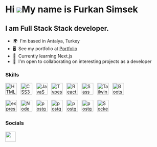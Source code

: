 Hi ![](https://user-images.githubusercontent.com/18350557/176309783-0785949b-9127-417c-8b55-ab5a4333674e.gif)My name is Furkan Simsek
========================================================================================================================================

I am Full Stack Stack developer.
--------------------------

*   🌍  I'm based in Antalya, Turkey
*   🖥️  See my portfolio at <a target="_blank" rel="noreferrer" href='PORTFOLIOPROJECT'>Portfolio</a>
*   🧠  Currently learning Next.js
*   🤝  I'm open to collaborating on interesting projects as a developer

### Skills

<p align="left">
<a href="https://developer.mozilla.org/en-US/docs/Glossary/HTML5" target="_blank" rel="noreferrer"><img src="https://raw.githubusercontent.com/danielcranney/readme-generator/main/public/icons/skills/html5-colored.svg" width="36" height="36" alt="HTML5" /></a> &nbsp;
<a href="https://www.w3.org/TR/CSS/#css" target="_blank" rel="noreferrer"><img src="https://raw.githubusercontent.com/danielcranney/readme-generator/main/public/icons/skills/css3-colored.svg" width="36" height="36" alt="CSS3" /></a> &nbsp;
 <a href="https://developer.mozilla.org/en-US/docs/Web/JavaScript" target="_blank" rel="noreferrer"><img src="https://raw.githubusercontent.com/danielcranney/readme-generator/main/public/icons/skills/javascript-colored.svg" width="36" height="36" alt="JavaScript" /></a> &nbsp;
<a href="https://www.typescriptlang.org/" target="_blank" rel="noreferrer"><img src="https://www.typescriptlang.org/favicon-32x32.png?v=8944a05a8b601855de116c8a56d3b3ae" width="36" height="36" alt="Typescript" /></a> &nbsp;
<a href="https://reactjs.org/" target="_blank" rel="noreferrer"><img src="https://raw.githubusercontent.com/danielcranney/readme-generator/main/public/icons/skills/react-colored.svg" width="36" height="36" alt="React" /></a> &nbsp; <a href="https://sass-lang.com/" target="_blank" rel="noreferrer"><img src="https://raw.githubusercontent.com/danielcranney/readme-generator/main/public/icons/skills/sass-colored.svg" width="36" height="36" alt="Sass" /></a> &nbsp; <a href="https://tailwindcss.com/" target="_blank" rel="noreferrer"><img src="https://raw.githubusercontent.com/danielcranney/readme-generator/main/public/icons/skills/tailwindcss-colored.svg" width="36" height="36" alt="TailwindCSS" /></a> 
  &nbsp <a href="https://getbootstrap.com/" target="_blank" rel="noreferrer"><img src="https://getbootstrap.com/docs/5.3/assets/brand/bootstrap-logo-shadow.png" width="36" height="36" alt="Bootstrap" /></a> 
&nbsp; 
  
  
<a href="https://expressjs.com/" target="_blank" rel="noreferrer"><img src="https://expressjs.com/images/favicon.png" width="36" height="36" alt="expressjs" /></a> 
&nbsp;
  <a href="https://nodejs.org/en" target="_blank" rel="noreferrer"><img src="https://nodejs.org/static/images/favicons/favicon.png" width="36" height="36" alt="NodeJS" /></a> 
&nbsp;
    <a href="https://www.postgresql.org/" target="_blank" rel="noreferrer"><img src="https://www.postgresql.org/media/img/about/press/elephant.png" width="36" height="36" alt="postgresql" /></a> 
&nbsp; 
  <a href="https://www.mysql.com/" target="_blank" rel="noreferrer"><img src="https://cdn-icons-png.flaticon.com/512/5968/5968313.png" width="36" height="36" alt="postgresql" /></a> 
&nbsp; 
 <a href="https://www.mongodb.com/" target="_blank" rel="noreferrer"><img src="https://www.mongodb.com/assets/images/global/favicon.ico" width="36" height="36" alt="postgresql" /></a> 
&nbsp; <a href="https://firebase.google.com/" target="_blank" rel="noreferrer"><img src="https://www.gstatic.com/devrel-devsite/prod/v2c10fec5dec8e88524872f90bc9df3c3ce398afab445f39d54a016b2c011b9b9/firebase/images/favicon.png" width="36" height="36" alt="postgresql" /></a> 
&nbsp; 
   <a href="https://socket.io/" target="_blank" rel="noreferrer"><img src="https://socket.io/images/logo-dark.svg" width="36" height="36" alt="Socket" /></a> 
### Socials

<p align="left"> <a href="https://www.linkedin.com/in/furkan-%C5%9Fim%C5%9Fek-215b33246/" target="_blank" rel="noreferrer"><img src="https://raw.githubusercontent.com/danielcranney/readme-generator/main/public/icons/socials/linkedin.svg" width="32" height="32" /></a> </p>
